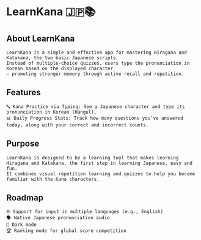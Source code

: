 # LearnKana 🇯🇵📚
## About LearnKana

	LearnKana is a simple and effective app for mastering Hiragana and Katakana, the two basic Japanese scripts.
	Instead of multiple-choice quizzes, users type the pronunciation in Korean based on the displayed character
	— promoting stronger memory through active recall and repetition.

## Features

	🔤 Kana Practice via Typing: See a Japanese character and type its pronunciation in Korean (Hangul).
	📊 Daily Progress Stats: Track how many questions you’ve answered today, along with your correct and incorrect counts.

## Purpose

	LearnKana is designed to be a learning tool that makes learning Hiragana and Katakana, the first step in learning Japanese, easy and fun.
 	It combines visual repetition learning and quizzes to help you become familiar with the Kana characters.

## Roadmap

	🌐 Support for input in multiple languages (e.g., English)
	🗣️ Native Japanese pronunciation audio
	🌙 Dark mode
	🏆 Ranking mode for global score competition

